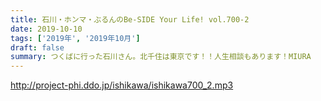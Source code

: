 ```yaml
---
title: 石川・ホンマ・ぶるんのBe-SIDE Your Life! vol.700-2
date: 2019-10-10
tags: ['2019年', '2019年10月']
draft: false
summary: つくばに行った石川さん。北千住は東京です！！人生相談もあります！MIURA
---
```


http://project-phi.ddo.jp/ishikawa/ishikawa700_2.mp3
